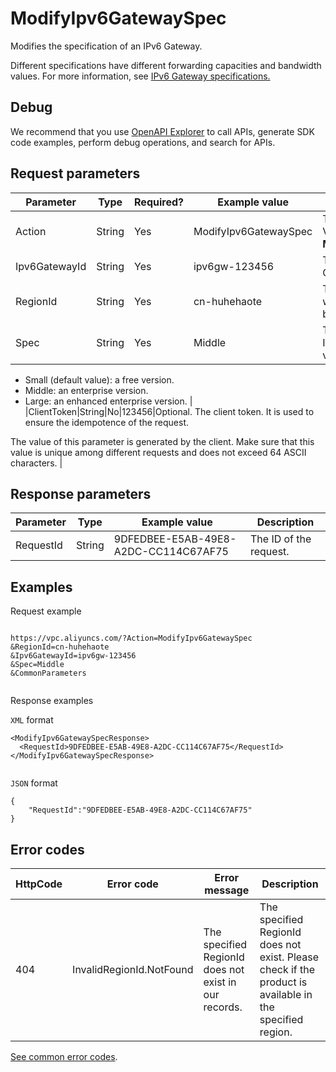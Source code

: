 # ModifyIpv6GatewaySpec

Modifies the specification of an IPv6 Gateway.

Different specifications have different forwarding capacities and bandwidth values. For more information, see [IPv6 Gateway specifications.](~~98926~~)

## Debug

We recommend that you use [OpenAPI Explorer](https://api.aliyun.com/#product=Vpc&api=CreateIpv6Gateway) to call APIs, generate SDK code examples, perform debug operations, and search for APIs.

## Request parameters

|Parameter|Type|Required?|Example value|Description|
|---------|----|---------|-------------|-----------|
|Action|String|Yes|ModifyIpv6GatewaySpec|The name of this action. Value: **ModifyIpv6GatewaySpec** |
|Ipv6GatewayId|String|Yes|ipv6gw-123456|The ID of the IPv6 Gateway. |
|RegionId|String|Yes|cn-huhehaote|The ID of the region to which the IPv6 Gateway belongs. |
|Spec|String|Yes|Middle|The specification of the IPv6 Gateway. Valid values:

 -   Small \(default value\): a free version.
-   Middle: an enterprise version.
-   Large: an enhanced enterprise version. |
|ClientToken|String|No|123456|Optional. The client token. It is used to ensure the idempotence of the request.

 The value of this parameter is generated by the client. Make sure that this value is unique among different requests and does not exceed 64 ASCII characters. |

## Response parameters

|Parameter|Type|Example value|Description|
|---------|----|-------------|-----------|
|RequestId|String|9DFEDBEE-E5AB-49E8-A2DC-CC114C67AF75|The ID of the request. |

## Examples

Request example

```

https://vpc.aliyuncs.com/?Action=ModifyIpv6GatewaySpec
&RegionId=cn-huhehaote
&Ipv6GatewayId=ipv6gw-123456
&Spec=Middle
&CommonParameters
			
```

Response examples

`XML` format

```
<ModifyIpv6GatewaySpecResponse>
  <RequestId>9DFEDBEE-E5AB-49E8-A2DC-CC114C67AF75</RequestId>
</ModifyIpv6GatewaySpecResponse>
			
```

`JSON` format

```
{
	"RequestId":"9DFEDBEE-E5AB-49E8-A2DC-CC114C67AF75"
}
```

## Error codes

|HttpCode|Error code|Error message|Description|
|--------|----------|-------------|-----------|
|404|InvalidRegionId.NotFound|The specified RegionId does not exist in our records.|The specified RegionId does not exist. Please check if the product is available in the specified region.|

[See common error codes](https://error-center.aliyun.com/status/product/Vpc).


